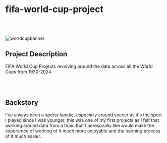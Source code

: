 # fifa-world-cup-project
<br>
<br>

![worldcupbanner](https://github.com/user-attachments/assets/7a74ff4e-41cd-4d74-a59e-051afe51517f)


## Project Description
<p>FIFA World Cup Projects revolving around the data across all the World Cups from 1930-2024</p>
<br>
<br>

## Backstory
<p>I've always been a sports fanatic, especially around soccer as it's the sport I played since I was younger,
this was one of my first projects as I felt that working around data from a topic that I peresonally like would
make the experience of working of it much more enjoyable and the learning process of it much easier.</p>
